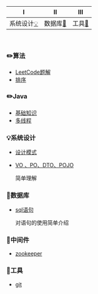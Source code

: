 |       Ⅰ       |                     Ⅱ                      |              Ⅲ               |
| :-----------: | :----------------------------------------: | :--------------------------: |
| 系统设计[:bulb:](#bulb系统设计) | 数据库[:floppy_disk:](#floppy_disk数据库) | 工具[:hammer:](#hammer工具) |

<br>

### :pencil2:算法
- [LeetCode题解](https://github.com/flymecode/MX-Notes/blob/master/db-note/simple_sql.md) 
- [排序](https://github.com/flymecode/MX-Notes/blob/master/db-note/simple_sql.md) 

### :pencil2:Java
- [基础知识](https://github.com/flymecode/MX-Notes/blob/master/db-note/simple_sql.md) 
- [多线程](https://github.com/flymecode/MX-Notes/blob/master/db-note/simple_sql.md) 


### :bulb:系统设计
- [设计模式](https://github.com/flymecode/MX-Notes/blob/master/db-note/simple_sql.md) 
- [VO 、PO、DTO、POJO](https://github.com/flymecode/MX-Notes/blob/master/sc-note/model.md) 

  简单理解


### :floppy_disk:数据库

- [sql语句](https://github.com/flymecode/MX-Notes/blob/master/db-note/simple_sql.md)  

  对语句的使用简单介绍
  
### :hammer:中间件
- [zookeeper](https://github.com/flymecode/MX-Notes/blob/master/git-note/git.md)

### :hammer:工具
- [git](https://github.com/flymecode/MX-Notes/blob/master/git-note/git.md)


